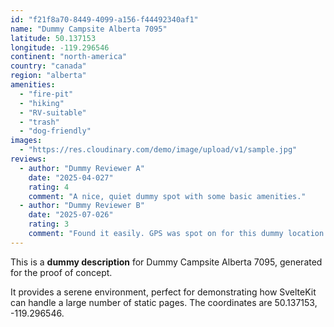 ```yaml
---
id: "f21f8a70-8449-4099-a156-f44492340af1"
name: "Dummy Campsite Alberta 7095"
latitude: 50.137153
longitude: -119.296546
continent: "north-america"
country: "canada"
region: "alberta"
amenities:
  - "fire-pit"
  - "hiking"
  - "RV-suitable"
  - "trash"
  - "dog-friendly"
images:
  - "https://res.cloudinary.com/demo/image/upload/v1/sample.jpg"
reviews:
  - author: "Dummy Reviewer A"
    date: "2025-04-027"
    rating: 4
    comment: "A nice, quiet dummy spot with some basic amenities."
  - author: "Dummy Reviewer B"
    date: "2025-07-026"
    rating: 3
    comment: "Found it easily. GPS was spot on for this dummy location."
---
```


This is a **dummy description** for Dummy Campsite Alberta 7095, generated for the proof of concept.

It provides a serene environment, perfect for demonstrating how SvelteKit can handle a large number of static pages. The coordinates are 50.137153, -119.296546.
